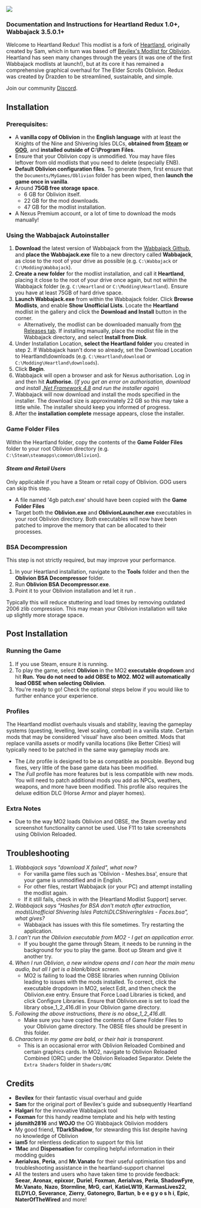 ![](https://github.com/Drazden/heartlandredux/blob/master/imgTitle.png)

### Documentation and Instructions for Heartland Redux 1.0+, Wabbajack 3.5.0.1+

Welcome to Heartland Redux! This modlist is a fork of [Heartland](https://github.com/TDarkShadow/heartland/tree/master), originally created by Sam, which in turn was based off [Bevilex's Modlist for Oblivion](https://www.nexusmods.com/oblivion/mods/47591). Heartland has seen many changes through the years (it was one of the first Wabbajack modlists at launch!), but at its core it has remained a comprehensive graphical overhaul for The Elder Scrolls Oblivion. Redux was created by Drazden to be streamlined, sustainable, and simple.  

Join our community [Discord](https://discord.gg/UCgHPE839E).

## Installation  

### Prerequisites:
*   A **vanilla copy of Oblivion** in the **English language** with at least the Knights of the Nine and Shivering Isles DLCs, **obtained from [Steam](https://store.steampowered.com/app/22330/The_Elder_Scrolls_IV_Oblivion_Game_of_the_Year_Edition/) or [GOG](https://www.gog.com/en/game/elder_scrolls_iv_oblivion_game_of_the_year_edition_deluxe_the)**, and **installed outside of C:\Program Files**.
*   Ensure that your Oblivion copy is unmodified. You may have files leftover from old modlists that you need to delete (especially ENB).
*   **Default Oblivion configuration files**. To generate them, first ensure that the `Documents/MyGames/Oblivion` folder has been wiped, then **launch the game once in vanilla**.
*   Around **75GB free storage space**.
    *   6 GB for Oblivion itself.
    *   22 GB for the mod downloads.
    *   47 GB for the modlist installation.
*   A Nexus Premium account, or a lot of time to download the mods manually!

### Using the Wabbajack Autoinstaller

1. **Download** the latest version of Wabbajack from the [Wabbajack Github](https://github.com/wabbajack-tools/wabbajack/releases/latest), and **place the Wabbajack.exe** file to a new directory called **Wabbajack**, as close to the root of your drive as possible (e.g. `C:\Wabbajack` or `C:\Modding\Wabbajack`).
2. **Create a new folder** for the modlist installation, and call it **Heartland**, placing it close to the root of your drive once again, but not within the Wabbajack folder (e.g. `C:\Heartland` or `C:\Modding\Heartland`).
Ensure you have at least 75GB of hard drive space.
1. **Launch Wabbajack.exe** from within the Wabbajack folder. Click **Browse Modlists**, and enable **Show Unofficial Lists**. Locate the **Heartland** modlist in the gallery and click the **Download and Install** button in the corner.
     * Alternatively, the modlist can be downloaded manually from [the Releases tab](https://github.com/Drazden/heartlandredux/releases/latest). If installing manually, place the modlist file in the Wabbajack directory, and select **Install from Disk**.
2. Under Installation Location, **select the Heartland folder** you created in step 2.
If Wabbajack hasn't done so already, set the Download Location to Heartland\downloads (e.g. `C:\Heartland\download` or `C:\Modding\Heartland\downloads`).
1. Click **Begin**.
2. Wabbajack will open a browser and ask for Nexus authorisation. Log in and then hit **Authorise.** (_If you get an error on authorisation, download and install [.Net Framework 4.8](https://dotnet.microsoft.com/download/dotnet-framework/net48) and run the installer again_)
3. Wabbajack will now download and install the mods specified in the installer. The download size is approximately 22 GB so this may take a little while. The installer should keep you informed of progress.
4. After the **installation complete** message appears, close the installer.

### Game Folder Files

Within the Heartland folder, copy the contents of the **Game Folder Files** folder to your root Oblivion directory (e.g. `C:\Steam\steamapps\common\Oblivion`).

#### _Steam and Retail Users_

Only applicable if you have a Steam or retail copy of Oblivion. GOG users can skip this step.

* A file named '4gb patch.exe' should have been copied with the **Game Folder Files**
* Target both the **Oblivion.exe** and **OblivionLauncher.exe** executables in your root Oblivion directory. Both executables will now have been patched to improve the memory that can be allocated to their processes.

### BSA Decompression  

This step is not strictly required, but may improve your performance.  

1. In your Heartland installation, navigate to the **Tools** folder and then the **Oblivion BSA Decompressor** folder.
2. Run **Oblivion BSA Decompressor.exe**.
3. Point it to your Oblivion installation and let it run  .

Typically this will reduce stuttering and load times by removing outdated 2006 zlib compression. This may mean your Oblivion installation will take up slightly more storage space.

## Post Installation 

### Running the Game
1. If you use Steam, ensure it is running.
2. To play the game, select **Oblivion** in the MO2 **executable dropdown** and hit **Run.** **You do not need to add OBSE to MO2. MO2 will automatically load OBSE when selecting Oblivion**.
3. You're ready to go! Check the optional steps below if you would like to further enhance your experience.

### Profiles

The Heartland modlist overhauls visuals and stability, leaving the gameplay systems (questing, levelling, level scaling, combat) in a vanilla state. Certain mods that may be considered 'visual' have also been omitted. Mods that replace vanilla assets or modify vanilla locations (like Better Cities) will typically need to be patched in the same way gameplay mods are.  

- The *Lite* profile is designed to be as compatible as possible. Beyond bug fixes, very little of the base game data has been modified.
- The *Full* profile has more features but is less compatible with new mods. You will need to patch additional mods you add as NPCs, weathers, weapons, and more have been modified. This profile also requires the deluxe edition DLC (Horse Armor and player homes).  

### Extra Notes

*   Due to the way MO2 loads Oblivion and OBSE, the Steam overlay and screenshot functionality cannot be used. Use F11 to take screenshots using Oblivion Reloaded.

## Troubleshooting

1. _Wabbajack says "download X failed", what now?_
   - For vanilla game files such as 'Oblivion - Meshes.bsa', ensure that your game is unmodified and in English.
   - For other files, restart Wabbajack (or your PC) and attempt installing the modlist again.
   - If it still fails, check in with the [Heartland Modlist Support] server.  
2. _Wabbajack says "Hashes for BSA don't match after extraction, mods\Unofficial Shivering Isles Patch\DLCShiveringIsles - Faces.bsa", what gives?_
   - Wabbajack has issues with this file sometimes. Try restarting the application.  
3. _I can’t run the Oblivion executable from MO2 - I get an application error._
    * If you bought the game through Steam, it needs to be running in the background for you to play the game. Boot up Steam and give it another try.
4. _When I run Oblivion, a new window opens and I can hear the main menu audio, but all I get is a blank/black screen._
   * MO2 is failing to load the OBSE libraries when running Oblivion leading to issues with the mods installed. To correct, click the executable dropdown in MO2, select Edit, and then check the Oblivion.exe entry. Ensure that Force Load Libraries is ticked, and click Configure Libraries. Ensure that Oblivion.exe is set to load the library obse_1_2_416.dll in your Oblivion game directory.
5. _Following the above instructions, there is no obse_1_2_416.dll._
   * Make sure you have copied the contents of Game Folder Files to your Oblivion game directory. The OBSE files should be present in this folder.  
6. _Characters in my game are bald, or their hair is transparent._  
   * This is an occasional error with Oblivion Reloaded Combined and certain graphics cards. In MO2, navigate to Oblivion Reloaded Combined (ORC) under the Oblivion Reloaded Separator. Delete the `Extra Shaders` folder in `Shaders/ORC`  

## Credits

* **Bevilex** for their fantastic visual overhaul and guide
* **Sam** for the original port of Bevilex's guide and subsequently Heartland
* **Halgari** for the innovative Wabbajack tool
* **Foxman** for this handy readme template and his help with testing
* **jdsmith2816** and **WOJO** the OG Wabbajack Oblivion modders
* My good friend, **TDarkShadow**, for stewarding this list despite having no knowledge of Oblivion
* **iam5** for relentless dedication to support for this list
* **1Mac** and **Dispensation** for compiling helpful information in their modding guides  
* **Aerialvas**, **Peria**, and **Mr.Vanato** for their useful optimisation tips and troubleshooting assistance in the heartland-support channel
* All the testers and users who have taken time to provide feedback: **Seear**, **Aronax**, **epixxor**, **Duriel**, **Foxman**, **Aerialvas**, **Peria**, **ShadowFyre**, **Mr.Vanato**, **Nazo**, **Stormline**, **MrG**, **carl**, **KatieLW19**,  **KarmasLives22**, **ELDYLO**, **Severance**, **Zierry**, **Gatonegro**, **Bartun**, **b e e g y o s h i**, **Epic**, **NaterOfTheWired** and more!
